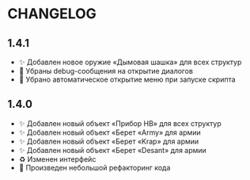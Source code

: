 # CHANGELOG

## 1.4.1

- :sparkles: Добавлен новое оружие «Дымовая шашка» для всех структур
- :bug: Убраны debug-сообщения на открытие диалогов
- :bug: Убрано автоматическое открытие меню при запуске скрипта

## 1.4.0

- :sparkles: Добавлен новый объект «Прибор НВ» для всех структур
- :sparkles: Добавлен новый объект «Берет «Army» для армии
- :sparkles: Добавлен новый объект «Берет «Krap» для армии
- :sparkles: Добавлен новый объект «Берет «Desant» для армии
- :recycle: Изменен интерфейс
- :lipstick: Произведен небольшой рефакторинг кода
